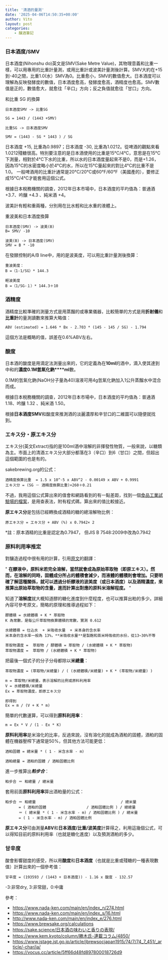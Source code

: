 ```yaml
---
title: '清酒的量測'
date: '2025-04-06T14:50:35+00:00'
author: Vito
layout: post
categories:
    - 釀酒筆記
---
```


### 日本酒度/SMV
日本酒度(Nihonshu do)英文是SMV(Sake Metre Value)，其物理意義和比重一樣，可以用專用的比重計量測，或用比重計或波美計量測後計算。SMV大約在+15到-40之間，比重1.0(水）SMV為0。比重愈小，SMV的數值愈大。日本酒度可以理解為反映發酵度的數值，日本酒度愈高，發酵度愈高，酒精度也愈高。SMV數值是正的，數值愈大，就愈往「辛口」方向；反之負值就愈往「甘口」方向。

和比重 SG 的換算

```
日本酒度SMV -> 比重SG

SG = 1443 / (1443 +SMV)

比重SG -> 日本酒度SMV

SMV = (1443 - SG * 1443 ) / SG
```

日本酒度 +15, 比重為0.9897；日本酒度 -30, 比重為1.0212。從啤酒的觀點來看1.0212殘糖很高。特別要注意的是日本酒使用的比重是15&deg;C/4&deg;C，意思是在15&deg;C下測量，相對於4&deg;C下水的比重，所以水的日本酒度量起來不是0，而是+1.26， 因為15&deg;C的水密度略小於4&deg;C的水，所以在15&deg;C量起來的對比4&deg;C的比重不是1.0。
一般啤酒用的比重計通常是20&deg;C/20&deg;C或60&deg;F/60&deg;F（美國產的），要修正成15&deg;C/4&deg;C才能套用這個公式。

根據日本稅務機關的調查，2012年日本市場中，日本酒度的平圴值為：普通酒 +3.7、吟釀 +4.3 、純米酒 +4。

波美計有輕和重兩種，分別用在比水輕和比水重的液體上。

重波美和日本酒度換算
```
日本酒度(SMV) -> 波美(B)
B= SMV/ -10

波美(B) -> 日本酒度(SMV)
SMV = B * -10
```

在發酵控制的A/B line中，用的是波美度，可以用比重計量測後換算：

```
重波美度：
B =（1-1/SG）* 144.3

輕波美度
B =（1/SG-１）* 144.3＋10　
```

### 酒精度
酒精度比較準確的測量方式是用蒸餾的或專業儀器，比較簡單的方式是用**折射儀**和**比重計**的量測讀數來推算大略值：

```
ABV (estimated) = 1.646 * Bx - 2.703 * (145 - 145 / SG) - 1.794
```

這個方法是概略的值，誤差在0.6%ABV左右。

### 酸度
日本酒的酸度是用滴定法測量出來的，它的定義為在**10ml**的酒中，滴入使其達到中和的**濃度0.1M氫氧化鈉****ml**數。

0.1M的氫氧化鈉(NaOH分子量為40)溶液可用4g氫氧化鈉加入1公升蒸餾水中混合而成。

根據日本稅務機關的調查，2012年日本市場中，日本酒度的平圴值為：普通酒 1.18、吟釀 1.32 、純米酒 1.50。

根據**日本酒度SMV**和酸度來推測酒的淡麗濃厚和辛甘口的二維圖可以隨便就找到。


### エキス分・原エキス分
エキス分(英文Extract)指的是100ml酒中溶解的非揮發性物質，一般來說，以糖類為主。市面上的清酒エキス分大部分都落在3（辛口）到6（甘口）之間，但超出這個範圍的也是有的。

sakebrewing.org的公式：
```
酒精度換算比重  = 1.5 x 10^-5 x ABV^2 - 0.00149 x ABV + 0.9991
エキス分 = (SG － 酒精度換算比重)×260＋0.21
```

不過，我用這個公式算出來的值會和網路看到的有一點差距，找到一個[食品工業試驗場的檔案](https://www.gitc.pref.nagano.lg.jp/pdf/gijutujoho/No.237(Shokuhin).pdf)，是用查表法，附有程式碼，算出來的值比較接近。


**原エキス分**是包括已經轉換成酒精的糖的總溶解物比例：

```
原エキス分 = エキス分 + ABV (%) x 0.7942× 2
```
*註：原本酒精的比重是認定為0.7947， 但JIS B 7548:2009中改為0.7942

### 原料利用率推定
對釀造過程中很有用的計算，引用[原文](https://www.jstage.jst.go.jp/article/jbrewsocjapan1915/74/7/74_7_451/_article/-char/ja/)的翻譯：

"
**在醪液中，原料米若完全溶解，當然就會成為原始萃取物（即原エキス）。然而，在溶解的同時，固體成分所占的體積會減少，而液體的體積則會增加。只要明確了解這種關係，就可以透過分析醪液的波美度（或日本酒度）以及酒精濃度，來推算出原始萃取物的含量，進而計算出對應的原料米溶解程度。**
"


知道了**溶解度**就大概知道醪的糖化進度到什麼程度，也可以推算出粕的多少。詳細內容可參考原文，簡略的原理和推導過程如下：

```
醪體積 = 水總體積 + K * 萃取物 
K 為常數，是每公斤萃取物換算體積的常數，實測 0.612

水總體積 = 仕込水  + 米吸收水量  + 米本身的含水率
米本身的含水率一般為 13%，**米吸收水量**是製麴和蒸米時吸收的水份，從13~30%不等

萃取物濃度 =  萃取物 / 醪體積 = 萃取物 / (水總體積 + K * 萃取物)
萃取物濃度 =  萃取物 / (水總體積 + K * 萃取物)
```

把最後一個式子的分子分母都除以**米總量**：

```
萃取物濃度 = (萃取物/米總量) / ( (水總體積/米總量) + K * (萃取物/米總量) )

m = 萃取物/米總量，表示溶解的比例或原料利用率
V = 水總體積/米總量 
Ex = 萃取物濃度，即原エキス分

即得到
Ex = m / (V + K * m)
```

簡單的代數運算，可以得到**原料利用率**：
```
m = Ex * V / (1 - Ex * K)
```
**原料利用率**是米溶化的比率，反過來說，沒有溶化的就成為酒粕的固體，酒粕的固體在機器壓榨下通常是50%，但其他方法可能更低：


```
酒粕固體 = 總米量 * ( 1 - 米含水率 - m)

酒粕總量 = 酒粕的固體 / 酒粕固體比例 
```
進一步推算出***粕步合***：

```
粕步合 ＝ 粕總量 / 總米量
```
套用前面**原料利用率**算出酒粕量的公式：

```
粕步合 ＝ 粕總量                                      / 總米量 
      = ( 酒粕的固體                  / 酒粕固體比例 ) / 總總量
      ＝ ( 總米量 * ( 1 - 米含水率 - m) / 酒粕固體比例 ) / 總米量
      = ( 1 - 米含水率 - m) / 酒粕固體比例
```


**原エキス分**可由測量**ABV**和**日本酒度/比重/波美度**計算得之，利用這幾個公式，可以得知目前的原料利用率（也就是糖化進度）以及預測酒粕的多少。


### 甘辛度

酸會影響甜度的感受，所以用**酸度**和**日本酒度**（也就是比重或殘糖的一種表現數值）計算出來的一個參考值：

```
甘辛度 = (193593 / (1443 + 日本酒度)) - 1.16 x 酸度 - 132.57
```
-3:非常dry, 3:非常甜，0:中庸


參考：
- https://www.nada-ken.com/main/en/index_n/274.html
- https://www.nada-ken.com/main/en/index_s/16.html
- http://www.nada-ken.com/main/en/index_e/276.html
- https://www.brewsake.org/calculations
- https://sake.science/日本酒の味わいと香りの表現/
- https://www.kem.kyoto/column/勝木氏-連載コラム/4850/
- https://www.jstage.jst.go.jp/article/jbrewsocjapan1915/74/7/74_7_451/_article/-char/ja/
- https://vocus.cc/article/5ff66d48fd897800018726d9